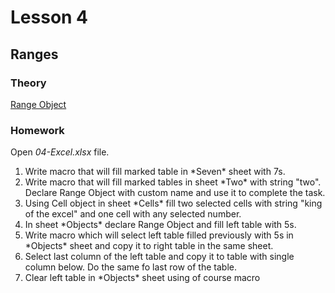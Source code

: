 # Lesson 4
## Ranges

### Theory
[Range Object](https://www.excel-easy.com/vba/range-object.html)

### Homework
Open *04-Excel.xlsx* file.
<ol>
<li>Write macro that will fill marked table in *Seven* sheet with 7s.</li>
<li>Write macro that will fill marked tables in sheet *Two* with string "two". Declare Range Object with custom name and use it to complete the task.</li>
<li>Using Cell object in sheet *Cells* fill two selected cells with string "king of the excel" and one cell with any selected number.</li>
<li>In sheet *Objects* declare Range Object and fill left table with 5s.</li>
<li>Write macro which will select left table filled previously with 5s in *Objects* sheet and copy it to right table in the same sheet.</li>
<li> Select last column of the left table and copy it to table with single column below. Do the same fo last row of the table.</li>
<li>Clear left table in *Objects* sheet using of course macro</li>
</ol>
